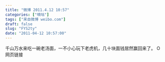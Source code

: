 ```yaml
---
title: "微博 2011.4.12 10:57"
categories: ["嘀咕"]
tags: ["来自微博 weibo.com"]
draft: false
slug: "FYS2ty"
date: "2011-04-12 10:57:00"
---
```


<p>千山万水来吃一碗老汤面，一不小心玩下老虎机，几十块面钱居然赢回来了。 O网页链接 ​​​​</p>
